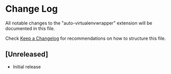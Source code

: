 # Change Log

All notable changes to the "auto-virtualenvwrapper" extension will be documented in this file.

Check [Keep a Changelog](http://keepachangelog.com/) for recommendations on how to structure this file.

## [Unreleased]

- Initial release